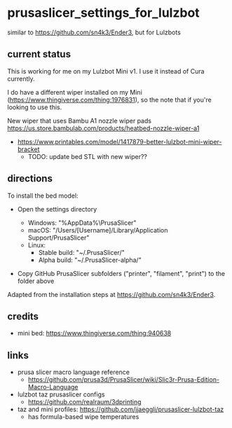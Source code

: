 # prusaslicer_settings_for_lulzbot

similar to https://github.com/sn4k3/Ender3, but for Lulzbots

## current status

This is working for me on my Lulzbot Mini v1. I use it instead of Cura currently.

I do have a different wiper installed on my Mini
(https://www.thingiverse.com/thing:1976831), so the note that if you're looking
to use this.

New wiper that uses Bambu A1 nozzle wiper pads https://us.store.bambulab.com/products/heatbed-nozzle-wiper-a1
- https://www.printables.com/model/1417879-better-lulzbot-mini-wiper-bracket
  - TODO: update bed STL with new wiper??

## directions

To install the bed model:

- Open the settings directory

    - Windows: "%AppData%\PrusaSlicer"
    - macOS: "/Users/[Username]/Library/Application Support/PrusaSlicer"
    - Linux:
        - Stable build: "~/.PrusaSlicer/"
        - Alpha build: "~/.PrusaSlicer-alpha/"

- Copy GitHub PrusaSlicer subfolders ("printer", "filament", "print") to the folder above

Adapted from the installation steps at https://github.com/sn4k3/Ender3.

## credits

- mini bed: https://www.thingiverse.com/thing:940638

## links

- prusa slicer macro language reference
  - https://github.com/prusa3d/PrusaSlicer/wiki/Slic3r-Prusa-Edition-Macro-Language
- lulzbot taz prusaslicer configs
  - https://github.com/realraum/3dprinting
- taz and mini profiles: https://github.com/jjaeggli/prusaslicer-lulzbot-taz
  - has formula-based wipe temperatures
